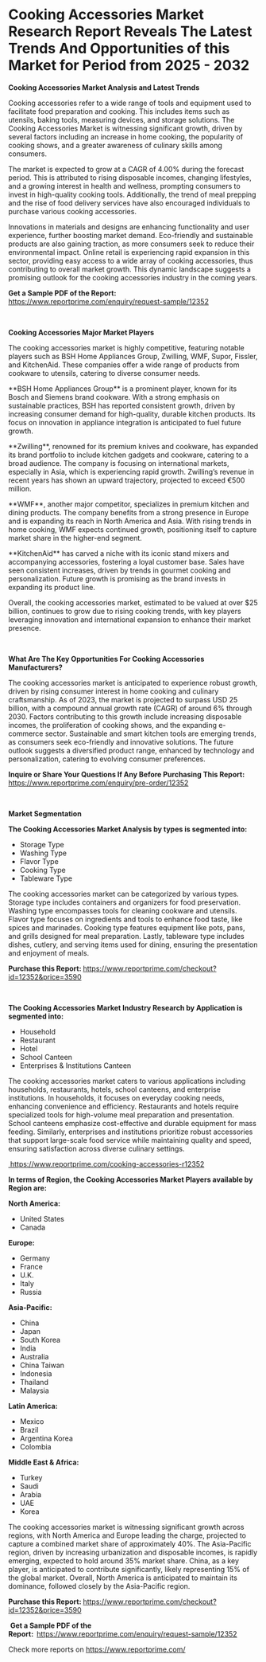 <p><h1>Cooking Accessories Market Research Report Reveals The Latest Trends And Opportunities of this Market for Period from 2025 - 2032</h1></p><p><strong>Cooking Accessories Market Analysis and Latest Trends</strong></p>
<p><p>Cooking accessories refer to a wide range of tools and equipment used to facilitate food preparation and cooking. This includes items such as utensils, baking tools, measuring devices, and storage solutions. The Cooking Accessories Market is witnessing significant growth, driven by several factors including an increase in home cooking, the popularity of cooking shows, and a greater awareness of culinary skills among consumers.</p><p>The market is expected to grow at a CAGR of 4.00% during the forecast period. This is attributed to rising disposable incomes, changing lifestyles, and a growing interest in health and wellness, prompting consumers to invest in high-quality cooking tools. Additionally, the trend of meal prepping and the rise of food delivery services have also encouraged individuals to purchase various cooking accessories.</p><p>Innovations in materials and designs are enhancing functionality and user experience, further boosting market demand. Eco-friendly and sustainable products are also gaining traction, as more consumers seek to reduce their environmental impact. Online retail is experiencing rapid expansion in this sector, providing easy access to a wide array of cooking accessories, thus contributing to overall market growth. This dynamic landscape suggests a promising outlook for the cooking accessories industry in the coming years.</p></p>
<p><strong>Get a Sample PDF of the Report:&nbsp;</strong> <a href="https://www.reportprime.com/enquiry/request-sample/12352?utm_campaign=3228&utm_medium=2&utm_source=Github&utm_content=ia&utm_term=18032025&utm_id=cooking-accessories">https://www.reportprime.com/enquiry/request-sample/12352</a></p>
<p>&nbsp;</p>
<p><strong>Cooking Accessories Major Market Players</strong></p>
<p><p>The cooking accessories market is highly competitive, featuring notable players such as BSH Home Appliances Group, Zwilling, WMF, Supor, Fissler, and KitchenAid. These companies offer a wide range of products from cookware to utensils, catering to diverse consumer needs.</p><p>**BSH Home Appliances Group** is a prominent player, known for its Bosch and Siemens brand cookware. With a strong emphasis on sustainable practices, BSH has reported consistent growth, driven by increasing consumer demand for high-quality, durable kitchen products. Its focus on innovation in appliance integration is anticipated to fuel future growth.</p><p>**Zwilling**, renowned for its premium knives and cookware, has expanded its brand portfolio to include kitchen gadgets and cookware, catering to a broad audience. The company is focusing on international markets, especially in Asia, which is experiencing rapid growth. Zwilling’s revenue in recent years has shown an upward trajectory, projected to exceed €500 million.</p><p>**WMF**, another major competitor, specializes in premium kitchen and dining products. The company benefits from a strong presence in Europe and is expanding its reach in North America and Asia. With rising trends in home cooking, WMF expects continued growth, positioning itself to capture market share in the higher-end segment.</p><p>**KitchenAid** has carved a niche with its iconic stand mixers and accompanying accessories, fostering a loyal customer base. Sales have seen consistent increases, driven by trends in gourmet cooking and personalization. Future growth is promising as the brand invests in expanding its product line.</p><p>Overall, the cooking accessories market, estimated to be valued at over $25 billion, continues to grow due to rising cooking trends, with key players leveraging innovation and international expansion to enhance their market presence.</p></p>
<p>&nbsp;</p>
<p><strong>What Are The Key Opportunities For Cooking Accessories Manufacturers?</strong></p>
<p><p>The cooking accessories market is anticipated to experience robust growth, driven by rising consumer interest in home cooking and culinary craftsmanship. As of 2023, the market is projected to surpass USD 25 billion, with a compound annual growth rate (CAGR) of around 6% through 2030. Factors contributing to this growth include increasing disposable incomes, the proliferation of cooking shows, and the expanding e-commerce sector. Sustainable and smart kitchen tools are emerging trends, as consumers seek eco-friendly and innovative solutions. The future outlook suggests a diversified product range, enhanced by technology and personalization, catering to evolving consumer preferences.</p></p>
<p><strong>Inquire or Share Your Questions If Any Before Purchasing This Report:</strong> <a href="https://www.reportprime.com/enquiry/pre-order/12352?utm_campaign=3228&utm_medium=2&utm_source=Github&utm_content=ia&utm_term=18032025&utm_id=cooking-accessories">https://www.reportprime.com/enquiry/pre-order/12352</a></p>
<p>&nbsp;</p>
<p><strong>Market Segmentation</strong></p>
<p><strong>The Cooking Accessories Market Analysis by types is segmented into:</strong></p>
<p><ul><li>Storage Type</li><li>Washing Type</li><li>Flavor Type</li><li>Cooking Type</li><li>Tableware Type</li></ul></p>
<p><p>The cooking accessories market can be categorized by various types. Storage type includes containers and organizers for food preservation. Washing type encompasses tools for cleaning cookware and utensils. Flavor type focuses on ingredients and tools to enhance food taste, like spices and marinades. Cooking type features equipment like pots, pans, and grills designed for meal preparation. Lastly, tableware type includes dishes, cutlery, and serving items used for dining, ensuring the presentation and enjoyment of meals.</p></p>
<p><strong>Purchase this Report:&nbsp;</strong><a href="https://www.reportprime.com/checkout?id=12352&price=3590&utm_campaign=3228&utm_medium=2&utm_source=Github&utm_content=ia&utm_term=18032025&utm_id=cooking-accessories">https://www.reportprime.com/checkout?id=12352&price=3590</a></p>
<p>&nbsp;</p>
<p><strong>The Cooking Accessories Market Industry Research by Application is segmented into:</strong></p>
<p><ul><li>Household</li><li>Restaurant</li><li>Hotel</li><li>School Canteen</li><li>Enterprises & Institutions Canteen</li></ul></p>
<p><p>The cooking accessories market caters to various applications including households, restaurants, hotels, school canteens, and enterprise institutions. In households, it focuses on everyday cooking needs, enhancing convenience and efficiency. Restaurants and hotels require specialized tools for high-volume meal preparation and presentation. School canteens emphasize cost-effective and durable equipment for mass feeding. Similarly, enterprises and institutions prioritize robust accessories that support large-scale food service while maintaining quality and speed, ensuring satisfaction across diverse culinary settings.</p></p>
<p><a href="https://www.reportprime.com/cooking-accessories-r12352?utm_campaign=3228&utm_medium=2&utm_source=Github&utm_content=ia&utm_term=18032025&utm_id=cooking-accessories">&nbsp;https://www.reportprime.com/cooking-accessories-r12352</a></p>
<p><strong>In terms of Region, the Cooking Accessories Market Players available by Region are:</strong></p>
<p>
    <p> <strong> North America: </strong>
        <ul>
            <li>United States</li>
            <li>Canada</li>
        </ul>
        </p> 
    <p> <strong> Europe: </strong>
        <ul>
            <li>Germany</li>
            <li>France</li>
            <li>U.K.</li>
            <li>Italy</li>
            <li>Russia</li>
        </ul>
        </p> 
    <p> <strong> Asia-Pacific: </strong>
        <ul>
            <li>China</li>
            <li>Japan</li>
            <li>South Korea</li>
            <li>India</li>
            <li>Australia</li>
            <li>China Taiwan</li>
            <li>Indonesia</li>
            <li>Thailand</li>
            <li>Malaysia</li>
        </ul>
        </p> 
    <p> <strong> Latin America: </strong>
        <ul>
            <li>Mexico</li>
            <li>Brazil</li>
            <li>Argentina Korea</li>
            <li>Colombia</li>
        </ul>
        </p> 
    <p> <strong> Middle East & Africa: </strong>
        <ul>
            <li>Turkey</li>
            <li>Saudi</li>
            <li>Arabia</li>
            <li>UAE</li>
            <li>Korea</li>
        </ul>
    </p>
    </p>
<p><p>The cooking accessories market is witnessing significant growth across regions, with North America and Europe leading the charge, projected to capture a combined market share of approximately 40%. The Asia-Pacific region, driven by increasing urbanization and disposable incomes, is rapidly emerging, expected to hold around 35% market share. China, as a key player, is anticipated to contribute significantly, likely representing 15% of the global market. Overall, North America is anticipated to maintain its dominance, followed closely by the Asia-Pacific region.</p></p>
<p><strong>Purchase this Report: </strong><a href="https://www.reportprime.com/checkout?id=12352&price=3590&utm_campaign=3228&utm_medium=2&utm_source=Github&utm_content=ia&utm_term=18032025&utm_id=cooking-accessories">https://www.reportprime.com/checkout?id=12352&price=3590</a></p>
<p>&nbsp;<strong>Get a Sample PDF of the Report:&nbsp;&nbsp;</strong><a href="https://www.reportprime.com/enquiry/request-sample/12352?utm_campaign=3228&utm_medium=2&utm_source=Github&utm_content=ia&utm_term=18032025&utm_id=cooking-accessories">https://www.reportprime.com/enquiry/request-sample/12352</a></p>
<p><strong></strong></p>
<p>Check more reports on <a href="https://www.reportprime.com/?utm_campaign=3228&utm_medium=2&utm_source=Github&utm_content=ia&utm_term=18032025&utm_id=cooking-accessories">https://www.reportprime.com/</a></p>